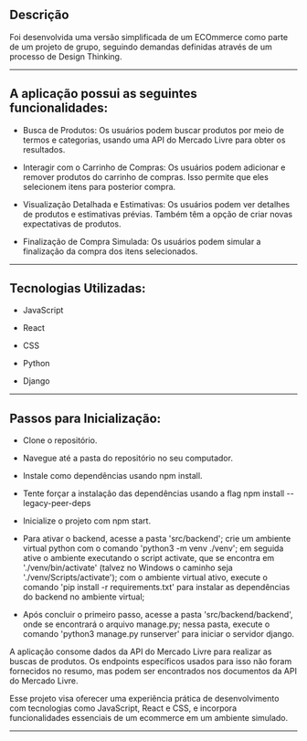 ## Descrição

Foi desenvolvida uma versão simplificada de um ECOmmerce como parte de um projeto de grupo, seguindo demandas definidas através de um processo de Design Thinking.  

---

## A aplicação possui as seguintes funcionalidades:

- Busca de Produtos: Os usuários podem buscar produtos por meio de termos e categorias, usando uma API do Mercado Livre para obter os resultados. 

- Interagir com o Carrinho de Compras: Os usuários podem adicionar e remover produtos do carrinho de compras. Isso permite que eles selecionem itens para posterior compra. 

- Visualização Detalhada e Estimativas: Os usuários podem ver detalhes de produtos e estimativas prévias. Também têm a opção de criar novas expectativas de produtos. 

- Finalização de Compra Simulada: Os usuários podem simular a finalização da compra dos itens selecionados.

---

## Tecnologias Utilizadas: 

- JavaScript 

- React 

- CSS

- Python

- Django

---

## Passos para Inicialização:

- Clone o repositório. 

- Navegue até a pasta do repositório no seu computador. 

- Instale como dependências usando npm install.  

- Tente forçar a instalação das dependências usando a flag npm install --legacy-peer-deps

- Inicialize o projeto com npm start. 


- Para ativar o backend, acesse a pasta 'src/backend'; crie um ambiente virtual python com o comando 'python3 -m venv ./venv'; em seguida ative o ambiente executando o script activate, que se encontra em './venv/bin/activate' (talvez no Windows o caminho seja './venv/Scripts/activate'); com o ambiente virtual ativo, execute o comando 'pip install -r requirements.txt' para instalar as dependências do backend no ambiente virtual;

- Após concluir o primeiro passo, acesse a pasta 'src/backend/backend', onde se encontrará o arquivo manage.py; nessa pasta, execute o comando 'python3 manage.py runserver' para iniciar o servidor django.

 

A aplicação consome dados da API do Mercado Livre para realizar as buscas de produtos. Os endpoints específicos usados para isso não foram fornecidos no resumo, mas podem ser encontrados nos documentos da API do Mercado Livre. 

Esse projeto visa oferecer uma experiência prática de desenvolvimento com tecnologias como JavaScript, React e CSS, e incorpora funcionalidades essenciais de um ecommerce em um ambiente simulado. 

---
